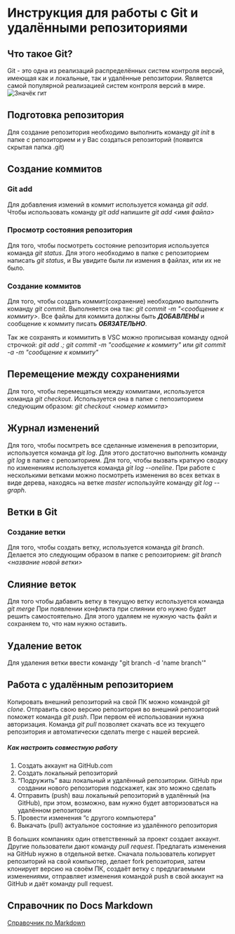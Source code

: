 # Инструкция для работы с Git и удалёнными репозиториями

## Что такое Git?
Git - это одна из реализаций распределённых систем контроля версий, имеющая как и локальные, так и удалённые репозитории. Является самой популярной реализацией систем контроля версий в мире. ![Значёк гит](git.jpeg)

## Подготовка репозитория
Для создание репозитория необходимо выполнить команду *git init*  в папке с репозиторием и у Вас создаться репозиторий (появится скрытая папка .git)

## Создание коммитов
### Git add
Для добавления измений в коммит используется команда *git add*. Чтобы использовать команду *git add* напишите *git add <имя файла>*

### Просмотр состояния репозитория
Для того, чтобы посмотреть состояние репозитория используется команда *git status*. Для этого необходимо в папке с репозиторием написать *git status*, и Вы увидите были ли измения в файлах, или их не было.

### Создание коммитов
Для того, чтобы создать коммит(сохранение) необходимо выполнить команду *git commit*. Выполняется она так: *git commit -m "<сообщение к коммиту>*. Все файлы для коммита должны быть ***ДОБАВЛЕНЫ*** и сообщение к коммиту писать ***ОБЯЗАТЕЛЬНО***.

Так же сохранять и коммитить в VSC можно прописывая команду одной строчкой:
*git add .; git commit -m "сообщение к коммиту"*
или
*git commit -a -m "сообщение к коммиту"*

## Перемещение между сохранениями
Для того, чтобы перемещаться между коммитами, используется команда *git checkout*. Используется она в папке с пепозиторием следующим образом: *git checkout <номер коммита>*

## Журнал изменений
Для того, чтобы посмтреть все сделанные изменения в репозитории, используется команда *git log*. Для этого достаточно выполнить команду *git log* в папке с репозиторием. 
Для того, чтобы вызвать краткую сводку по изменениям используется команда *git log --oneline*. 
При работе с несколькими ветками можно посмотреть изменения во всех ветках в виде дерева, находясь на ветке *master* используйте команду *git log --graph*.

## Ветки в Git

### Создание ветки

Для того, чтобы создать ветку, используется команда *git branch*. Делается это следующим образом в папке с репозиторием: *git branch <название новой ветки>*

## Слияние веток

Для того чтобы дабавить ветку в текущую ветку используется команда *git merge <name branch>*
При появлении конфликта при слиянии его нужно будет решить самостоятельно. Для этого удаляем не нужную часть файл и сохраняем то, что нам нужно оставить.

## Удаление веток
Для удаления ветки ввести команду "git branch -d 'name branch'"

## Работа с удалённым репозиторием
Копировать внешний репозиторий на свой ПК можно командой *git clone*. Отправить свою версию репозитория во внешний репозиторий поможет команда *git push*. При первом её использовании нужна авторизация. Команда *git pull* позволяет скачать все из текущего репозитория и автоматически сделать merge с нашей версией.

##### Как настроить совместную работу
1. Создать аккаунт на GitHub.com
2. Создать локальный репозиторий
3. “Подружить” ваш локальный и удалённый репозитории.
GitHub при создании нового репозитория подскажет, как это можно сделать
4. Отправить (push) ваш локальный репозиторий в удалённый (на GitHub), при этом, возможно,
вам нужно будет авторизоваться на удалённом репозитории
5. Провести изменения “с другого компьютера”
6. Выкачать (pull) актуальное состояние из удалённого репозитория

В больших компаниях один ответственный за проект создает аккаунт. Другие пользователи дают команду *pull request*. Предлагать изменения на GitHub нужно в отдельной ветке. Сначала пользователь копирует репозиторий на свой компьютер, делает fork репозитория, затем клонирует версию на своём ПК, создаёт ветку с предлагаемыми изменениями, отправляет изменения командой push в свой аккаунт на GitHub и даёт команду pull request.

## Справочник по Docs Markdown
[Справочник по Markdown](https://docs.microsoft.com/ru-ru/contribute/markdown-reference)